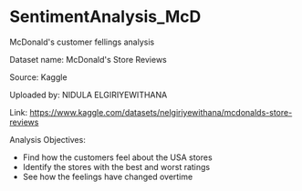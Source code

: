 # SentimentAnalysis_McD
McDonald's customer fellings analysis

Dataset name: McDonald's Store Reviews

Source: Kaggle

Uploaded by: NIDULA ELGIRIYEWITHANA

Link: https://www.kaggle.com/datasets/nelgiriyewithana/mcdonalds-store-reviews

Analysis Objectives:
- Find how the customers feel about the USA stores
- Identify the stores with the best and worst ratings
- See how the feelings have changed overtime
